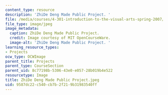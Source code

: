 ```yaml
---
content_type: resource
description: 'ZhiDe Deng Made Public Project. '
file: /media/courses/4-301-introduction-to-the-visual-arts-spring-2007/9587dc22c540cb7b2f219b31983540ff_ZhiDeDengMadePublicProject.jpeg
file_type: image/jpeg
image_metadata:
  caption: ZhiDe Deng Made Public Project.
  credit: Image courtesy of MIT OpenCourseWare.
  image-alt: 'ZhiDe Deng Made Public Project. '
learning_resource_types:
- Projects
ocw_type: OCWImage
parent_title: Projects
parent_type: CourseSection
parent_uid: 8c77198b-5306-43e0-e057-28b019b4e522
resourcetype: Image
title: ZhiDe Deng Made Public Project.jpeg
uid: 9587dc22-c540-cb7b-2f21-9b31983540ff
---
```

